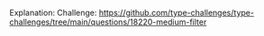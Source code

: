 Explanation: 
Challenge: https://github.com/type-challenges/type-challenges/tree/main/questions/18220-medium-filter